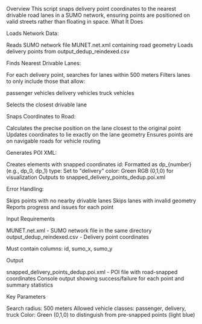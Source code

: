 Overview
This script snaps delivery point coordinates to the nearest drivable road lanes in a SUMO network, ensuring points are positioned on valid streets rather than floating in space.
What It Does

Loads Network Data:

Reads SUMO network file MUNET.net.xml containing road geometry
Loads delivery points from output_dedup_reindexed.csv


Finds Nearest Drivable Lanes:

For each delivery point, searches for lanes within 500 meters
Filters lanes to only include those that allow:

passenger vehicles
delivery vehicles
truck vehicles


Selects the closest drivable lane


Snaps Coordinates to Road:

Calculates the precise position on the lane closest to the original point
Updates coordinates to lie exactly on the lane geometry
Ensures points are on navigable roads for vehicle routing


Generates POI XML:

Creates <poi> elements with snapped coordinates
id: Formatted as dp_{number} (e.g., dp_0, dp_1)
type: Set to "delivery"
color: Green RGB (0,1,0) for visualization
Outputs to snapped_delivery_points_dedup.poi.xml


Error Handling:

Skips points with no nearby drivable lanes
Skips lanes with invalid geometry
Reports progress and issues for each point



Input Requirements

MUNET.net.xml - SUMO network file in the same directory
output_dedup_reindexed.csv - Delivery point coordinates

Must contain columns: id, sumo_x, sumo_y



Output

snapped_delivery_points_dedup.poi.xml - POI file with road-snapped coordinates
Console output showing success/failure for each point and summary statistics

Key Parameters

Search radius: 500 meters
Allowed vehicle classes: passenger, delivery, truck
Color: Green (0,1,0) to distinguish from pre-snapped points (light blue)
